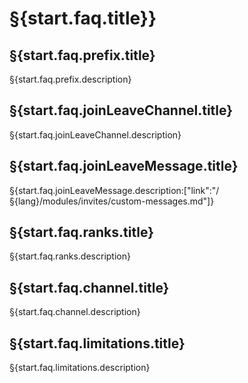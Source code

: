 # §{start.faq.title}}

## §{start.faq.prefix.title}

§{start.faq.prefix.description}

## §{start.faq.joinLeaveChannel.title}

§{start.faq.joinLeaveChannel.description}

## §{start.faq.joinLeaveMessage.title}

§{start.faq.joinLeaveMessage.description:["link":"/§{lang}/modules/invites/custom-messages.md"]}

## §{start.faq.ranks.title}

§{start.faq.ranks.description}

## §{start.faq.channel.title}

§{start.faq.channel.description}

## §{start.faq.limitations.title}

§{start.faq.limitations.description}
